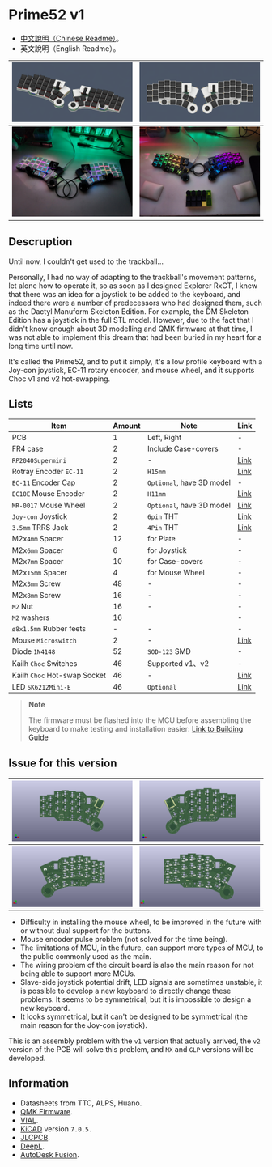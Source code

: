 # Prime52 v1

- [中文說明（Chinese Readme）](readme.md)。
- 英文說明（English Readme）。

|![info](pic/info.png)|![info](pic/info2.png)|
|--|--|
|![info](pic/info3.jpg)|![info](pic/info4.jpg)|

## Descruption

Until now, I couldn't get used to the trackball...

Personally, I had no way of adapting to the trackball's movement patterns, let alone how to operate it, so as soon as I designed Explorer RxCT, I knew that there was an idea for a joystick to be added to the keyboard, and indeed there were a number of predecessors who had designed them, such as the Dactyl Manuform Skeleton Edition. For example, the DM Skeleton Edition has a joystick in the full STL model. However, due to the fact that I didn't know enough about 3D modelling and QMK firmware at that time, I was not able to implement this dream that had been buried in my heart for a long time until now.

It's called the Prime52, and to put it simply, it's a low profile keyboard with a Joy-con joystick, EC-11 rotary encoder, and mouse wheel, and it supports Choc v1 and v2 hot-swapping.

## Lists

|Item|Amount|Note|Link|
|--|--|--|--|
|PCB|1|Left, Right|-|
|FR4 case|2|Include Case-covers|-|
|`RP2040Supermini`|2|-|[Link](https://www.aliexpress.com/item/1005006096780891.html?channel=twinner)|
|Rotray Encoder `EC-11`|2|`H15mm`|[Link](https://www.aliexpress.com/item/1005006104167148.html?channel=twinner)| 
|`EC-11` Encoder Cap|2|`Optional`, have 3D model|-|
|`EC10E` Mouse Encoder|2|`H11mm`|[Link](https://www.aliexpress.com/item/1005006279296138.html?channel=twinner)|
|`MR-0017` Mouse Wheel|2|`Optional`, have 3D model|[Link](https://www.aliexpress.com/item/1005005878223914.html?channel=twinner)|
|`Joy-con` Joystick|2|`6pin` THT|[Link](https://vi.aliexpress.com/item/1005006061159473.html)|
|`3.5mm` TRRS Jack|2|`4Pin` THT|[Link](https://vi.aliexpress.com/item/1005003299392377.html?channel=twinner)|
|M2x`4mm` Spacer|12|for Plate|-|
|M2x`6mm` Spacer|6|for Joystick|-|
|M2x`7mm` Spacer|10|for Case-covers|-|
|M2x`15mm` Spacer|4|for Mouse Wheel|-|
|M2x`3mm` Screw|48|-|-|
|M2x`8mm` Screw|16|-|-|
|`M2` Nut|16|-|-|
|`M2` washers|16||-|
|`ø8x1.5mm` Rubber feets|-|-|-|
|Mouse `Microswitch`|2|-|[Link](https://vi.aliexpress.com/w/wholesale-mouse-switch.html?spm=a2g0o.productlist.search.0)|
|Diode `1N4148`|52|`SOD-123` SMD|-|
|Kailh `Choc` Switches|46|Supported v1、v2|-|
|Kailh `Choc` Hot-swap Socket|46|-|[Link](https://vi.aliexpress.com/item/1005003879769486.html?channel=twinner)|
|LED `SK6212Mini-E`|46|`Optional`|[Link](https://vi.aliexpress.com/item/1005005956813491.html?channel=twinner)|

> **Note**
>
> The firmware must be flashed into the MCU before assembling the keyboard to make testing and installation easier: [Link to Building Guide](guide.md)

## Issue for this version

|![pcb](pic/pcbl.png)|![pcb](pic/pcbr.png)|
|--|--|
|![pcb](pic/pcbl2.png)|![pcb](pic/pcbr2.png)|

- Difficulty in installing the mouse wheel, to be improved in the future with or without dual support for the buttons.
- Mouse encoder pulse problem (not solved for the time being).
- The limitations of MCU, in the future, can support more types of MCU, to the public commonly used as the main.
- The wiring problem of the circuit board is also the main reason for not being able to support more MCUs.
- Slave-side joystick potential drift, LED signals are sometimes unstable, it is possible to develop a new keyboard to directly change these problems. It seems to be symmetrical, but it is impossible to design a new keyboard.
- It looks symmetrical, but it can't be designed to be symmetrical (the main reason for the Joy-con joystick).

This is an assembly problem with the `v1` version that actually arrived, the `v2` version of the PCB will solve this problem, and `MX` and `GLP` versions will be developed.

## Information

- Datasheets from TTC, ALPS, Huano.
- [QMK Firmware](https://qmk.fm/).
- [VIAL](https://get.vial.today/).
- [KiCAD](https://www.kicad.org/) version `7.0.5.`
- [JLCPCB](https://jlcpcb.com/).
- [DeepL](https://www.deepl.com/translator).
- [AutoDesk Fusion](https://www.autodesk.com/products/fusion-360/free-trial).








